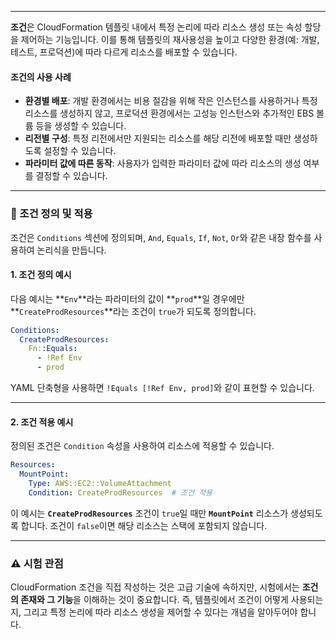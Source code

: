 
---

**조건**은 CloudFormation 템플릿 내에서 특정 논리에 따라 리소스 생성 또는 속성 할당을 제어하는 기능입니다. 이를 통해 템플릿의 재사용성을 높이고 다양한 환경(예: 개발, 테스트, 프로덕션)에 따라 다르게 리소스를 배포할 수 있습니다.

#### 조건의 사용 사례

- **환경별 배포**: 개발 환경에서는 비용 절감을 위해 작은 인스턴스를 사용하거나 특정 리소스를 생성하지 않고, 프로덕션 환경에서는 고성능 인스턴스와 추가적인 EBS 볼륨 등을 생성할 수 있습니다.
- **리전별 구성**: 특정 리전에서만 지원되는 리소스를 해당 리전에 배포할 때만 생성하도록 설정할 수 있습니다.
- **파라미터 값에 따른 동작**: 사용자가 입력한 파라미터 값에 따라 리소스의 생성 여부를 결정할 수 있습니다.

---

### 📝 조건 정의 및 적용

조건은 `Conditions` 섹션에 정의되며, `And`, `Equals`, `If`, `Not`, `Or`와 같은 내장 함수를 사용하여 논리식을 만듭니다.
#### 1. 조건 정의 예시

다음 예시는 **`Env`**라는 파라미터의 값이 **`prod`**일 경우에만 **`CreateProdResources`**라는 조건이 `true`가 되도록 정의합니다.

```YAML
Conditions:
  CreateProdResources:
    Fn::Equals:
      - !Ref Env
      - prod
```

YAML 단축형을 사용하면 `!Equals [!Ref Env, prod]`와 같이 표현할 수 있습니다.

---

#### 2. 조건 적용 예시

정의된 조건은 `Condition` 속성을 사용하여 리소스에 적용할 수 있습니다.

```YAML
Resources:
  MountPoint:
    Type: AWS::EC2::VolumeAttachment
    Condition: CreateProdResources  # 조건 적용
```

이 예시는 **`CreateProdResources`** 조건이 `true`일 때만 **`MountPoint`** 리소스가 생성되도록 합니다. 조건이 `false`이면 해당 리소스는 스택에 포함되지 않습니다.

---

### ⚠️ 시험 관점

CloudFormation 조건을 직접 작성하는 것은 고급 기술에 속하지만, 시험에서는 **조건의 존재와 그 기능**을 이해하는 것이 중요합니다. 즉, 템플릿에서 조건이 어떻게 사용되는지, 그리고 특정 논리에 따라 리소스 생성을 제어할 수 있다는 개념을 알아두어야 합니다.